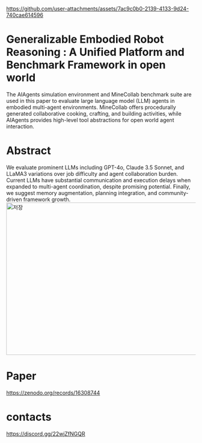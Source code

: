 https://github.com/user-attachments/assets/7ac9c0b0-2139-4133-9d24-740cae614596
# Generalizable Embodied Robot Reasoning : A Unified Platform and Benchmark Framework in open world
The AIAgents simulation environment and MineCollab benchmark suite are used in this paper to evaluate large language model (LLM) agents in embodied multi-agent environments. MineCollab offers procedurally generated collaborative cooking, crafting, and building activities, while AIAgents provides high-level tool abstractions for open world agent interaction.
# Abstract
We evaluate prominent LLMs including GPT-4o, Claude 3.5 Sonnet, and LLaMA3 variations over job difficulty and agent collaboration burden. Current LLMs have substantial communication and execution delays when expanded to multi-agent coordination, despite promising potential. Finally, we suggest memory augmentation, planning integration, and community-driven framework growth.
<img width="767" height="405" alt="저장" src="https://github.com/user-attachments/assets/db28ae7d-a2a0-4124-b268-334c44323e4e" />

# Paper
https://zenodo.org/records/16308744
# contacts
https://discord.gg/22wjZfNGQR
